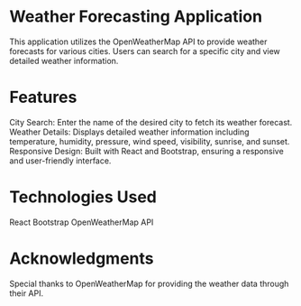 # Weather Forecasting Application

This application utilizes the OpenWeatherMap API to provide weather forecasts for various cities. Users can search for a specific city and view detailed weather information.


# Features

City Search: Enter the name of the desired city to fetch its weather forecast.
Weather Details: Displays detailed weather information including temperature, humidity, pressure, wind speed, visibility, sunrise, and sunset.
Responsive Design: Built with React and Bootstrap, ensuring a responsive and user-friendly interface.


# Technologies Used
React
Bootstrap
OpenWeatherMap API

# Acknowledgments
Special thanks to OpenWeatherMap for providing the weather data through their API.


